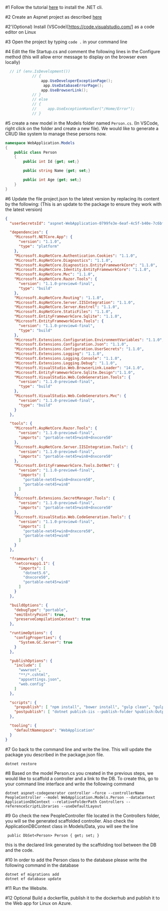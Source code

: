 #1
Follow the tutorial [here](https://docs.microsoft.com/en-us/dotnet/articles/core/tutorials/using-with-xplat-cli) to install the .NET cli.

#2
Create an Aspnet project as described [here](https://docs.microsoft.com/en-us/aspnet/core/getting-started)

#2'(Optional)
Install (VSCode)[https://code.visualstudio.com/] as a code editor on Linux

#3
Open the project by typing ```code .``` in your command line

#4 
Edit the file Startup.cs and comment the following lines in the Configure method (this will allow error message to display on the browser even locally)

```cs
  // if (env.IsDevelopment())
            // {
                app.UseDeveloperExceptionPage();
                 app.UseDatabaseErrorPage();
                app.UseBrowserLink();
            // }
            // else
            // {
            //     app.UseExceptionHandler("/Home/Error");
            // }
```

#5
create a new model in the Models folder named ```Person.cs```. (In VSCode, right click on the folder and create a new file). We would like to generate a CRUD like system to manage these persons now.

```cs
namespace WebApplication.Models
{
    public class Person
    {
        public int Id {get; set;}

        public string Name {get; set;}

        public int Age {get; set;}
    }
}

```

#6
Update the file project.json to the latest version by replacing its content by the following: (This is an update to the package to ensure they work with the latest version)
```json
{
  "userSecretsId": "aspnet-WebApplication-0799fe3e-6eaf-4c5f-b40e-7c6bfd5dfa9a",

  "dependencies": {
    "Microsoft.NETCore.App": {
      "version": "1.1.0",
      "type": "platform"
    },
    "Microsoft.AspNetCore.Authentication.Cookies": "1.1.0",
    "Microsoft.AspNetCore.Diagnostics": "1.1.0",
    "Microsoft.AspNetCore.Diagnostics.EntityFrameworkCore": "1.1.0",
    "Microsoft.AspNetCore.Identity.EntityFrameworkCore": "1.1.0",
    "Microsoft.AspNetCore.Mvc": "1.1.0",
    "Microsoft.AspNetCore.Razor.Tools": {
      "version": "1.1.0-preview4-final",
      "type": "build"
    },
    "Microsoft.AspNetCore.Routing": "1.1.0",
    "Microsoft.AspNetCore.Server.IISIntegration": "1.1.0",
    "Microsoft.AspNetCore.Server.Kestrel": "1.1.0",
    "Microsoft.AspNetCore.StaticFiles": "1.1.0",
    "Microsoft.EntityFrameworkCore.Sqlite": "1.1.0",
    "Microsoft.EntityFrameworkCore.Tools": {
      "version": "1.1.0-preview4-final",
      "type": "build"
    },
    "Microsoft.Extensions.Configuration.EnvironmentVariables": "1.1.0",
    "Microsoft.Extensions.Configuration.Json": "1.1.0",
    "Microsoft.Extensions.Configuration.UserSecrets": "1.1.0",
    "Microsoft.Extensions.Logging": "1.1.0",
    "Microsoft.Extensions.Logging.Console": "1.1.0",
    "Microsoft.Extensions.Logging.Debug": "1.1.0",
    "Microsoft.VisualStudio.Web.BrowserLink.Loader": "14.1.0",
    "Microsoft.EntityFrameworkCore.Sqlite.Design":"1.1.0",
    "Microsoft.VisualStudio.Web.CodeGeneration.Tools": {
      "version": "1.1.0-preview4-final",
      "type": "build"
    },
    "Microsoft.VisualStudio.Web.CodeGenerators.Mvc": {
      "version": "1.1.0-preview4-final",
      "type": "build"
    }
  },

  "tools": {
    "Microsoft.AspNetCore.Razor.Tools": {
      "version": "1.1.0-preview4-final",
      "imports": "portable-net45+win8+dnxcore50"
    },
    "Microsoft.AspNetCore.Server.IISIntegration.Tools": {
      "version": "1.1.0-preview4-final",
      "imports": "portable-net45+win8+dnxcore50"
    },
    "Microsoft.EntityFrameworkCore.Tools.DotNet": {
      "version": "1.1.0-preview4-final",
      "imports": [
        "portable-net45+win8+dnxcore50",
        "portable-net45+win8"
      ]
    },
    "Microsoft.Extensions.SecretManager.Tools": {
      "version": "1.1.0-preview4-final",
      "imports": "portable-net45+win8+dnxcore50"
    },
    "Microsoft.VisualStudio.Web.CodeGeneration.Tools": {
      "version": "1.1.0-preview4-final",
      "imports": [
        "portable-net45+win8+dnxcore50",
        "portable-net45+win8"
      ]
    }
  },

  "frameworks": {
    "netcoreapp1.1": {
      "imports": [
        "dotnet5.6",
        "dnxcore50",
        "portable-net45+win8"
      ]
    }
  },

  "buildOptions": {
    "debugType": "portable",
    "emitEntryPoint": true,
    "preserveCompilationContext": true
  },

  "runtimeOptions": {
    "configProperties": {
      "System.GC.Server": true
    }
  },

  "publishOptions": {
    "include": [
      "wwwroot",
      "**/*.cshtml",
      "appsettings.json",
      "web.config"
    ]
  },

  "scripts": {
    "prepublish": [ "npm install", "bower install", "gulp clean", "gulp min" ],
    "postpublish": [ "dotnet publish-iis --publish-folder %publish:OutputPath% --framework %publish:FullTargetFramework%" ]
  },

  "tooling": {
    "defaultNamespace": "WebApplication"
  }
}

```
#7 
Go back to the command line and write the line. This will update the package you described in the package.json file.
```
dotnet restore
```

#8 
Based on the model Person.cs you created in the previous steps, we would like to scaffold a controller and a link to the DB. To create this, go to your command line interface and write the following command

```
dotnet aspnet-codegenerator controller –force --controllerName PeopleController --model WebApplication.Models.Person --dataContext ApplicationDbContext --relativeFolderPath Controllers --referenceScriptLibraries --useDefaultLayout
```

#9
Go check the new PeopleController file located in the Controllers folder, you will se the generated scaffolded controller. Also check the ApplicationDBContext class in Models/Data, you will see the line
```
 public DbSet<Person> Person { get; set; }
 ```
 this is the declared link generated by the scaffolding tool between the DB and the code.

#10
In order to add the Person class to the database please write the following command in the database

```
dotnet ef migrations add
dotnet ef database update
```

#11 Run the Website.

#12 Optional
Build a dockerfile, publish it to the dockerhub and publish it to the Web app for Linux on Azure.

